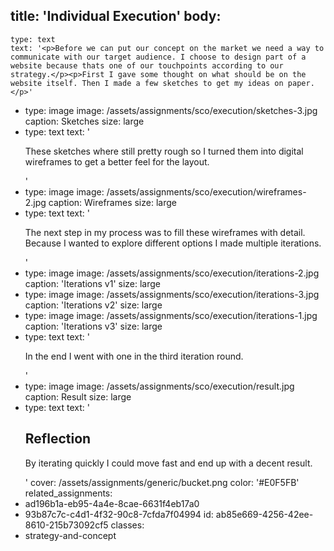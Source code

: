 title: 'Individual Execution'
body:
  -
    type: text
    text: '<p>Before we can put our concept on the market we need a way to communicate with our target audience. I choose to design part of a website because thats one of our touchpoints according to our strategy.</p><p>First I gave some thought on what should be on the website itself. Then I made a few sketches to get my ideas on paper.</p>'
  -
    type: image
    image: /assets/assignments/sco/execution/sketches-3.jpg
    caption: Sketches
    size: large
  -
    type: text
    text: '<p>These sketches where still pretty rough so I turned them into digital wireframes to get a better feel for the layout.</p>'
  -
    type: image
    image: /assets/assignments/sco/execution/wireframes-2.jpg
    caption: Wireframes
    size: large
  -
    type: text
    text: '<p>The next step in my process was to fill these wireframes with detail. Because I wanted to explore different options I made multiple iterations.</p>'
  -
    type: image
    image: /assets/assignments/sco/execution/iterations-2.jpg
    caption: 'Iterations v1'
    size: large
  -
    type: image
    image: /assets/assignments/sco/execution/iterations-3.jpg
    caption: 'Iterations v2'
    size: large
  -
    type: image
    image: /assets/assignments/sco/execution/iterations-1.jpg
    caption: 'Iterations v3'
    size: large
  -
    type: text
    text: '<p>In the end I went with one in the third iteration round.</p>'
  -
    type: image
    image: /assets/assignments/sco/execution/result.jpg
    caption: Result
    size: large
  -
    type: text
    text: '<h2>Reflection</h2><p>By iterating quickly I could move fast and end up with a decent result.</p>'
cover: /assets/assignments/generic/bucket.png
color: '#E0F5FB'
related_assignments:
  - ad196b1a-eb95-4a4e-8cae-6631f4eb17a0
  - 93b87c7c-c4d1-4f32-90c8-7cfda7f04994
id: ab85e669-4256-42ee-8610-215b73092cf5
classes:
  - strategy-and-concept
